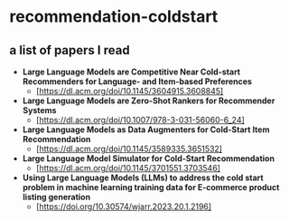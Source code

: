 # recommendation-coldstart
## a list of papers I read



- **Large Language Models are Competitive Near Cold-start Recommenders for Language- and Item-based Preferences**
  - [https://dl.acm.org/doi/10.1145/3604915.3608845]
- **Large Language Models are Zero-Shot Rankers for Recommender Systems**
  - [https://dl.acm.org/doi/10.1007/978-3-031-56060-6_24]
- **Large Language Models as Data Augmenters for Cold-Start Item Recommendation**
  - [https://dl.acm.org/doi/10.1145/3589335.3651532]
- **Large Language Model Simulator for Cold-Start Recommendation**
  - [https://dl.acm.org/doi/10.1145/3701551.3703546]
- **Using Large Language Models (LLMs) to address the cold start problem in machine learning training data for E-commerce product listing generation**
  - [https://doi.org/10.30574/wjarr.2023.20.1.2196]
